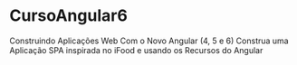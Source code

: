 # CursoAngular6
Construindo Aplicações Web Com o Novo Angular (4, 5 e 6) Construa uma Aplicação SPA inspirada no iFood e usando os Recursos do Angular
